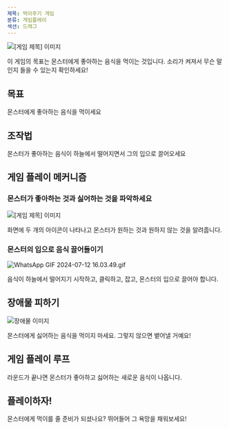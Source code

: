 ```yaml
---
제목: 먹이주기 게임
분류: 게임플레이
섹션: 드래그
---
```

![[게임 제목] 이미지](https://help.Studycat.com/hc/article_attachments/34827003977625)

이 게임의 목표는 몬스터에게 좋아하는 음식을 먹이는 것입니다. 소리가 켜져서 무슨 말인지 들을 수 있는지 확인하세요!

## 목표

몬스터에게 좋아하는 음식을 먹이세요

## 조작법

몬스터가 좋아하는 음식이 하늘에서 떨어지면서 그의 입으로 끌어오세요

## 게임 플레이 메커니즘

### 몬스터가 좋아하는 것과 싫어하는 것을 파악하세요

![[게임 제목] 이미지](https://help.Studycat.com/hc/article_attachments/34827003977625)

화면에 두 개의 아이콘이 나타나고 몬스터가 원하는 것과 원하지 않는 것을 알려줍니다.

### 몬스터의 입으로 음식 끌어들이기

![WhatsApp GIF 2024-07-12 16.03.49.gif](https://help.Studycat.com/hc/article_attachments/34976665858457)

음식이 하늘에서 떨어지기 시작하고, 클릭하고, 잡고, 몬스터의 입으로 끌어야 합니다.

## 장애물 피하기

![장애물 이미지](https://help.Studycat.com/hc/article_attachments/34826992367897)

몬스터에게 싫어하는 음식을 먹이지 마세요. 그렇지 않으면 뱉어낼 거예요!

## 게임 플레이 루프

라운드가 끝나면 몬스터가 좋아하고 싫어하는 새로운 음식이 나옵니다.

## 플레이하자!

몬스터에게 먹이를 줄 준비가 되셨나요? 뛰어들어 그 욕망을 채워보세요!